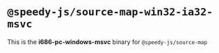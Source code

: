 # `@speedy-js/source-map-win32-ia32-msvc`

This is the **i686-pc-windows-msvc** binary for `@speedy-js/source-map`
